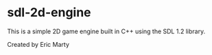 # sdl-2d-engine
This is a simple 2D game engine built in C++ using the SDL 1.2 library.

Created by Eric Marty
